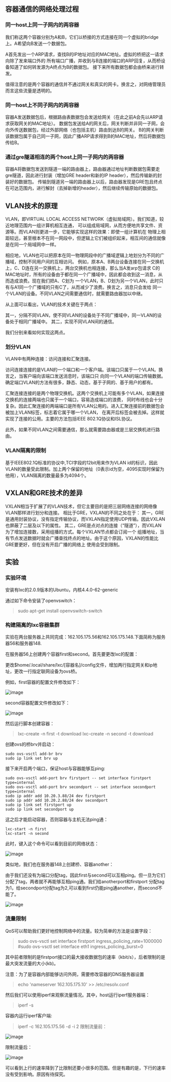 ## 容器通信的网络处理过程

### 同一host上同一子网内的两容器
我们称这两个容器分别为A和B，它们以桥接的方式连接在同一个虚拟的bridge上。A希望向B发送一个数据包。

A首先发出一个ARP请求，查找B的IP地址对应的MAC地址。虚拟的桥把这一请求向除了发来端口外的
所有端口广播，并收到与B连接的端口的ARP回复，从而桥设备知道了如何转发源为A终点为B的数据包。
接下来所有数据包都会由桥来进行转发。

值得注意的是两个容器的通信并不通过网关和真实的网卡。换言之，对网络管理员而言这些流量是透明的。

### 同一host上不同子网内的两容器
容器A发送数据包后，根据路由表数据包会发送给网关（在此之前A会先以ARP请求获取网关的MAC地址）。
数据包发送给A的网关后，网关判断并非同一子网，会向外传送数据包，经过外部网络（也包括主机）路由到达B的网关。
B的网关判断该数据包属于自己同一子网，因此广播ARP请求得到B的MAC地址，然后将数据包传给B。

### 通过gre隧道相连的两个host上同一子网内的两容器
容器A将数据包发送到隧道一端的路由器上，路由器通过地址判断数据包需要走gre隧道，因此进行封装（增加GRE header和新的IP header），然后传输新的封装好的数据包。
传输到隧道另一端的路由器上以后，路由器发现是GRE包且终点在可达范围内，进行解封（去掉新增的header），然后继续传输原始的数据包。

## VLAN技术的原理
VLAN，即VIRTUAL LOCAL ACCESS NETWORK（虚拟局域网）。我们知道，较近地理范围内一组计算机相互连通，
可以组成局域网，从而方便地共享文件、资源等。而VLAN则更进一步，它能够实现这样的效果：即使一组计算机在
物理上相距较远，甚至根本不在同一网段中，但逻辑上它们被组织起来，相互间的通信就像是在同一个局域网中一样。

相应地，VLAN也可以把原本在同一物理网段中的广播域逻辑上地划分为不同的广播域，控制不同用户间的互相访问。
例如，原本A、B两台设备连接在同一交换机上，C、D连在另一交换机上，两台交换机也相连接，那么当A发arp包请求
C的MAC地址时，所有的设备由于都在同一个广播域中，因此都会收到这一消息，从而造成浪费。现在我们把A、C划为
一个VLAN，B、D划为另一个VLAN，此时只有与A1同一个广播域的只有C了，从而减少了浪费。换言之，消息只会发给
同一个VLAN的设备。不同VLAN之间需要通信时，就需要路由器加以中继。

从上面可以看出，VLAN的技术关键在于两点：

其一，分隔不同VLAN，使不同VLAN的设备处于不同广播域中，同一VLAN的设备处于相同广播域中。
其二，实现不同VLAN间的通信。

我们分别来看如何实现这两点。

### 划分VLAN
VLAN中有两种连接：访问连接和汇聚连接。

访问连接连接的是VLAN的一个端口和一个客户端。该端口只属于一个VLAN。换言之，当客户端向该端口发送消息时，该端口只
向同一个VLAN的端口传输数据。确定端口VLAN的方法有很多，静态、动态，基于子网的、基于用户的都有。

汇聚连接连接的是两个物理交换机。这两个交换机上可能有多个VLAN，如果连接交换机的连接两端也只属于一个端口，容易造成端口的浪费，
同时布线也会十分复杂。因此汇聚连接的两端端口是所有VLAN公用的。进入汇聚连接前的数据包会被加上VLAN标签，标志着它属于哪一个VLAN，
在离开后标签会被去掉。这样就实现了连接的公用。主要的方法包括IEEE 802.1Q协议和ISL协议。

此外，如果不同VLAN之间需要通信，那么就需要路由器或是三层交换机进行路由。

### VLAN隔离的限制
基于IEEE802.1Q标准的协议中,TCI字段的12bit用来作为VLAN id的标识，因此VLAN的数量受此限制。加上两个保留的地址（0表示id为空，4095实现时保留为他用），VLAN隔离的数量最多为4094个。

## VXLAN和GRE技术的差异

VXLAN相当于扩展了的VLAN技术，但它主要目的是把三层网络连接的网络像VLAN那样进行划分和连接。
相比于GRE，VXLAN的不同之处在于：
其一，GRE是通用封装协议，没有指定传输协议，而VXLAN指定使用UDP传输。因此VXLAN也屏蔽了二层及以下的属性。
其二，GRE是点对点的连接（“隧道”），而VXLAN为了增加连接数，采用组播的方式。每个VXLAN节点都会订阅一个
组播地址，当有节点发送数据时就会广播查找终点的地址。由于这个原因，VXLAN的性能比GRE要更好，但在没有开启广播的网络上
使用会受到限制。

## 实验
### 实验环境
安装有lxc的2.0.9版本的Ubuntu，内核4.4.0-62-generic

通过如下命令安装了openvswitch：
> sudo apt-get install openvswitch-switch

### 构建隔离的lxc容器集群
实验在两台服务器上共同完成：162.105.175.56和162.105.175.148.下面简称为服务器56和服务器148.

在服务器56上创建两个容器first和second。首先要更改lxc的配置：

更改$home/.local/share/lxc/[容器名]/config文件，增加两行指定网关和ip地址，更改一行指定联网设备为ovs桥。

例如，first容器的配置文件修改如下：

![image](https://github.com/Patric-Lee/OSPractice/blob/master/Lab4/image/network_config.JPG)

second容器配置文件修改如下：

![image](https://github.com/Patric-Lee/OSPractice/blob/master/Lab4/image/second_net_config.JPG)

然后运行脚本创建容器：
> lxc-create -n first -t download
> lxc-create -n second -t download

创建ovs的桥brv并启动：
```
sudo ovs-vsctl add-br brv
sudo ip link set brv up

```
接下来开启两个端口，保证host与容器能够互ping:

```
sudo ovs-vsctl add-port brv firstport -- set interface firstport type=internal
sudo ovs-vsctl add-port brv secondport -- set interface secondport type=internal
sudo ip addr add 10.20.3.88/24 dev firstport
sudo ip addr add 10.20.2.88/24 dev secondport
sudo ip link set firstport up
sudo ip link set secondport up

```

这之后才能启动容器，否则容器与主机无法ping通：

```
lxc-start -n first
lxc-start -n second
```

此时，键入这个命令可以看到目前的网络状态：

![image](https://github.com/Patric-Lee/OSPractice/blob/master/Lab4/image/ovs_show.JPG)


类似地，我们也在服务器148上创建桥、容器another：

由于我们还没有为端口分配tag，因此first与second可以互相ping。但一旦为它们分配了tag，两者就不再能够互相ping通。我们给anotherport和firstport
分配tag为1，给secondport分配tag为2,可以看到first仍能ping通another，而second不能了。

![image](https://github.com/Patric-Lee/OSPractice/blob/master/Lab4/image/different_vlan.JPG)

### 流量限制
QoS可以帮助我们更好地控制网络中的流量。较为简单的方法是设置字段：
> sudo ovs-vsctl set interface firstport ingress_policing_rate=1000000
> #sudo ovs-vsctl set interface eth1 ingress_policing_burst=0

其中前者限制的是firstport接口的最大接收数据包的速率（kbit/s），后者限制的是最大突发流量的大小(kb)。

注意：为了是容器内部能够访问外网，需要修改容器的DNS服务器设置
> echo 'nameserver 162.105.175.10' >> /etc/resolv.conf

然后我们可以使用iperf来观察流量情况。其中，host运行iperf服务器端：
> iperf -s

容器内运行iperf客户端:
> iperf -c 162.105.175.56 -d -i 2
限制流量前：

![image](https://github.com/Patric-Lee/OSPractice/blob/master/Lab4/image/original_speed.JPG)

限制流量后：

![image](https://github.com/Patric-Lee/OSPractice/blob/master/Lab4/image/limit_up.JPG)

可以看到上行的速率降到了比限制还要小很多的范围。但是有趣的是，下行的速率没有受到影响。原因有待探究。


